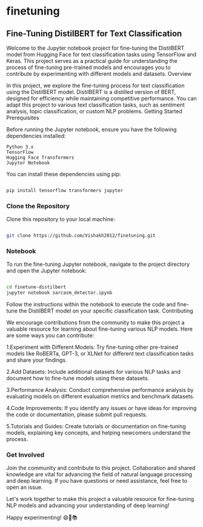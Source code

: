 # finetuning
## **Fine-Tuning DistilBERT for Text Classification**

Welcome to the Jupyter notebook project for fine-tuning the DistilBERT model from Hugging Face for text classification tasks using TensorFlow and Keras. This project serves as a practical guide for understanding the process of fine-tuning pre-trained models and encourages you to contribute by experimenting with different models and datasets.
Overview

In this project, we explore the fine-tuning process for text classification using the DistilBERT model. DistilBERT is a distilled version of BERT, designed for efficiency while maintaining competitive performance. You can adapt this project to various text classification tasks, such as sentiment analysis, topic classification, or custom NLP problems.
Getting Started
Prerequisites

Before running the Jupyter notebook, ensure you have the following dependencies installed:

    Python 3.x
    TensorFlow
    Hugging Face Transformers
    Jupyter Notebook

You can install these dependencies using pip:

```bash

pip install tensorflow transformers jupyter

```

### **Clone the Repository**

Clone this repository to your local machine:

```bash

git clone https://github.com/Vishakh2012/finetuning.git
```

### **Notebook**

To run the fine-tuning Jupyter notebook, navigate to the project directory and open the Jupyter notebook:

```bash

cd finetune-distilbert
jupyter notebook sarcasm_detector.ipynb
```

Follow the instructions within the notebook to execute the code and fine-tune the DistilBERT model on your specific classification task.
Contributing

We encourage contributions from the community to make this project a valuable resource for learning about fine-tuning various NLP models. Here are some ways you can contribute:

1.Experiment with Different Models: Try fine-tuning other pre-trained models like RoBERTa, GPT-3, or XLNet for different text classification tasks and share your findings.

2.Add Datasets: Include additional datasets for various NLP tasks and document how to fine-tune models using these datasets.

3.Performance Analysis: Conduct comprehensive performance analysis by evaluating models on different evaluation metrics and benchmark datasets.

4.Code Improvements: If you identify any issues or have ideas for improving the code or documentation, please submit pull requests.

5.Tutorials and Guides: Create tutorials or documentation on fine-tuning models, explaining key concepts, and helping newcomers understand the process.


###  **Get Involved**

Join the community and contribute to this project. Collaboration and shared knowledge are vital for advancing the field of natural language processing and deep learning. If you have questions or need assistance, feel free to open an issue.

Let's work together to make this project a valuable resource for fine-tuning NLP models and advancing your understanding of deep learning!

Happy experimenting! 😄🤖📚
